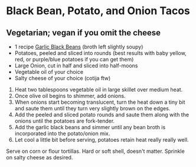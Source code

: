 Black Bean, Potato, and Onion Tacos
===================================

Vegetarian; vegan if you omit the cheese
-----------------------------------------

* 1 recipe [Garlic Black Beans](/base_layers/garlic_black_beans.md) (broth left slightly soupy)
* Potatoes, peeled and sliced into rounds (best results with baby yellow, red, or purple/blue potatoes if you can get them)
* Large Onion, cut in half and sliced into half-moons
* Vegetable oil of your choice
* Salty cheese of your choice (cotija ftw)

1. Heat two tablespoons vegetable oil in large skillet over medium heat.
2. Once olive oil begins to shimmer, add onions. 
3. When onions start becoming translucent, turn the heat down a tiny bit and saute them until they turn very slightly brown on the edges. 
4. Add the peeled and sliced potato rounds and saute them along with the onions until the potatoes are fork-tender.
5. Add the garlic black beans and simmer until any bean broth is incorporated into the potato/onion mix.
6. Let cool a little bit before serving, potatoes retain heat really really well. 

Serve on corn or flour tortillas. Hard or soft shell, doesn't matter. Sprinkle on salty cheese as desired.